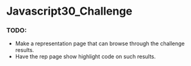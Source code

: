 # Javascript30_Challenge

### TODO:
- Make a representation page that can browse through the challenge results.
- Have the rep page show highlight code on such results.